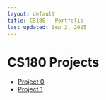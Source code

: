 ```yaml
---
layout: default
title: CS180 — Portfolio
last_updated: Sep 2, 2025
---
```


<div class="card">
  <h1>CS180 Projects</h1>
  <ul>
    <li><a href="/cs180/proj0/">Project 0</a></li>
    <li><a href="/cs180/proj1/">Project 1</a></li>
  </ul>
</div>
